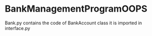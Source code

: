 # BankManagementProgramOOPS
Bank.py contains the code of BankAccount class it is imported in interface.py
